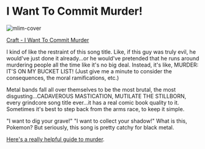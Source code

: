 # I Want To Commit Murder!

![mlim-cover](/content/images/craft-void.jpg "Craft - Void")

[Craft - I Want To Commit Murder](../static/mp3/07-craft-i_want_to_commit_murder-berc.mp3)

I kind of like the restraint of this song title. Like, if this guy was truly evil, he would've just done it already...or he would've pretended that he runs around murdering people all the time like it's no big deal. Instead, it's like, MURDER: IT'S ON MY BUCKET LIST! (Just give me a minute to consider the consequences, the moral ramifications, etc.)

Metal bands fall all over themselves to be the most brutal, the most disgusting...CADAVEROUS MASTICATION, MUTILATE THE STILLBORN, every grindcore song title ever...it has a real comic book quality to it. Sometimes it's best to step back from the arms race, to keep it simple.

"I want to dig your grave!" "I want to collect your shadow!" What is this, Pokemon?
But seriously, this song is pretty catchy for black metal.

[Here's a really helpful guide to murder](http://www.theawl.com/2012/01/the-only-murdering-murder-guide-youll-ever-need-you-murderer).
